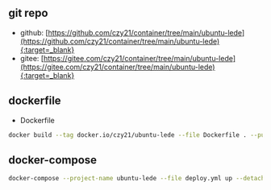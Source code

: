 ## git repo
  - github: [https://github.com/czy21/container/tree/main/ubuntu-lede](https://github.com/czy21/container/tree/main/ubuntu-lede){:target=_blank}
  - gitee: [https://gitee.com/czy21/container/tree/main/ubuntu-lede](https://gitee.com/czy21/container/tree/main/ubuntu-lede){:target=_blank}
## dockerfile
- Dockerfile
```bash
docker build --tag docker.io/czy21/ubuntu-lede --file Dockerfile . --pull
```
## docker-compose
```bash
docker-compose --project-name ubuntu-lede --file deploy.yml up --detach --remove-orphans
```